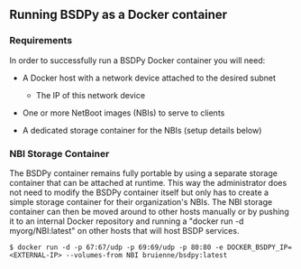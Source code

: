 ## Running BSDPy as a Docker container

### Requirements

In order to successfully run a BSDPy Docker container you will need:

-   A Docker host with a network device attached to the desired subnet

    -   The IP of this network device

-   One or more NetBoot images (NBIs) to serve to clients

-   A dedicated storage container for the NBIs (setup details below)

### NBI Storage Container

The BSDPy container remains fully portable by using a separate storage
container that can be attached at runtime. This way the administrator
does not need to modify the BSDPy container itself but only has to
create a simple storage container for their organization's NBIs. The NBI
storage container can then be moved around to other hosts manually or by
pushing it to an internal Docker repository and running a "docker run -d
myorg/NBI:latest" on other hosts that will host BSDP services.

    $ docker run -d -p 67:67/udp -p 69:69/udp -p 80:80 -e DOCKER_BSDPY_IP=<EXTERNAL-IP> --volumes-from NBI bruienne/bsdpy:latest
